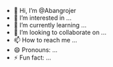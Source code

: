 - 👋 Hi, I’m @Abangrojer
- 👀 I’m interested in ...
- 🌱 I’m currently learning ...
- 💞️ I’m looking to collaborate on ...
- 📫 How to reach me ...
- 😄 Pronouns: ...
- ⚡ Fun fact: ...

<!---
Abangrojer/Abangrojer is a ✨ special ✨ repository because its `README.md` (this file) appears on your GitHub profile.
You can click the Preview link to take a look at your changes.
--->
